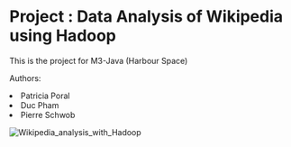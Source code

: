 # Project : Data Analysis of Wikipedia using Hadoop
This is the project for M3-Java (Harbour Space)

Authors: 
<li>Patricia Poral</li>
<li>Duc Pham</li>
<li>Pierre Schwob</li>


![Wikipedia_analysis_with_Hadoop](https://github.com/IAbeteEtMechante/Wikipedia_analysis_with_Hadoop/workflows/Wikipedia_analysis_with_Hadoop/badge.svg)
